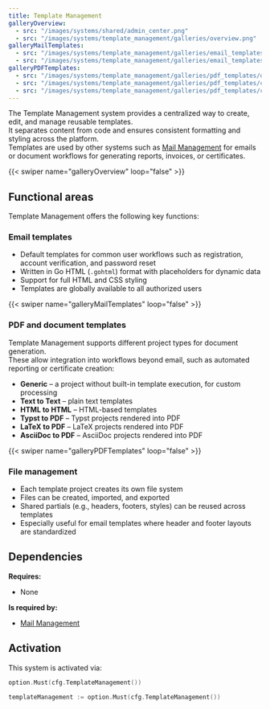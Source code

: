 ```yaml
---
title: Template Management
galleryOverview:
  - src: "/images/systems/shared/admin_center.png"
  - src: "/images/systems/template_management/galleries/overview.png"
galleryMailTemplates:
  - src: "/images/systems/template_management/galleries/email_templates/projects.png"
  - src: "/images/systems/template_management/galleries/email_templates/edit.png"
galleryPDFTemplates:
  - src: "/images/systems/template_management/galleries/pdf_templates/overview.png"
  - src: "/images/systems/template_management/galleries/pdf_templates/create.png"
  - src: "/images/systems/template_management/galleries/pdf_templates/create_2.png"
---
```

The Template Management system provides a centralized way to create, edit, and manage reusable templates.  
It separates content from code and ensures consistent formatting and styling across the platform.  
Templates are used by other systems such as [Mail Management](../mail_management/) for emails or document workflows for generating reports, invoices, or certificates.

{{< swiper name="galleryOverview" loop="false" >}}

## Functional areas
Template Management offers the following key functions:

### Email templates
- Default templates for common user workflows such as registration, account verification, and password reset
- Written in Go HTML (`.gohtml`) format with placeholders for dynamic data
- Support for full HTML and CSS styling
- Templates are globally available to all authorized users

{{< swiper name="galleryMailTemplates" loop="false" >}}

### PDF and document templates
Template Management supports different project types for document generation.  
These allow integration into workflows beyond email, such as automated reporting or certificate creation:

- **Generic** – a project without built-in template execution, for custom processing
- **Text to Text** – plain text templates
- **HTML to HTML** – HTML-based templates
- **Typst to PDF** – Typst projects rendered into PDF
- **LaTeX to PDF** – LaTeX projects rendered into PDF
- **AsciiDoc to PDF** – AsciiDoc projects rendered into PDF

{{< swiper name="galleryPDFTemplates" loop="false" >}}

### File management
- Each template project creates its own file system
- Files can be created, imported, and exported
- Shared partials (e.g., headers, footers, styles) can be reused across templates
- Especially useful for email templates where header and footer layouts are standardized

## Dependencies
**Requires:**
- None

**Is required by:**
- [Mail Management](../mail_management/)

## Activation
This system is activated via:
```go
option.Must(cfg.TemplateManagement())
```

```go
templateManagement := option.Must(cfg.TemplateManagement())
```